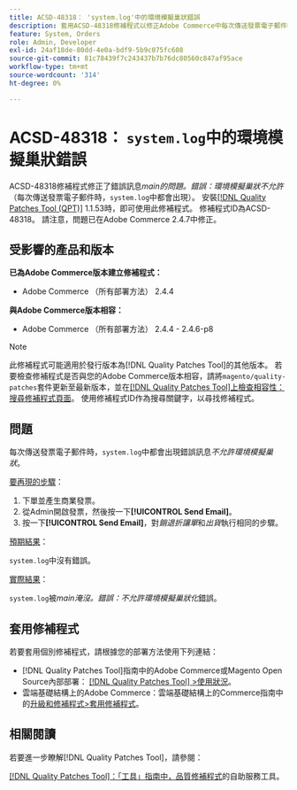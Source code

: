 ```yaml
---
title: ACSD-48318： 'system.log'中的環境模擬巢狀錯誤
description: 套用ACSD-48318修補程式以修正Adobe Commerce中每次傳送發票電子郵件時出現錯誤訊息*main.ERROR：不允許環境模擬巢狀結構*的問題。
feature: System, Orders
role: Admin, Developer
exl-id: 24af18de-80dd-4e0a-bdf9-5b9c075fc608
source-git-commit: 81c78439f7c243437b7b76dc80560c847af95ace
workflow-type: tm+mt
source-wordcount: '314'
ht-degree: 0%

---
```


# ACSD-48318： `system.log`中的環境模擬巢狀錯誤

ACSD-48318修補程式修正了錯誤訊息&#x200B;*main的問題。錯誤：環境模擬巢狀不允許* （每次傳送發票電子郵件時，`system.log`中都會出現）。 安裝[[!DNL Quality Patches Tool (QPT)]](/help/tools/quality-patches-tool/quality-patches-tool-to-self-serve-quality-patches.md) 1.1.53時，即可使用此修補程式。 修補程式ID為ACSD-48318。 請注意，問題已在Adobe Commerce 2.4.7中修正。

## 受影響的產品和版本

**已為Adobe Commerce版本建立修補程式：**

* Adobe Commerce （所有部署方法） 2.4.4

**與Adobe Commerce版本相容：**

* Adobe Commerce （所有部署方法） 2.4.4 - 2.4.6-p8

>[!NOTE]
>
>此修補程式可能適用於發行版本為[!DNL Quality Patches Tool]的其他版本。 若要檢查修補程式是否與您的Adobe Commerce版本相容，請將`magento/quality-patches`套件更新至最新版本，並在[[!DNL Quality Patches Tool]上檢查相容性：搜尋修補程式頁面](https://experienceleague.adobe.com/tools/commerce-quality-patches/index.html?lang=zh-Hant)。 使用修補程式ID作為搜尋關鍵字，以尋找修補程式。

## 問題

每次傳送發票電子郵件時，`system.log`中都會出現錯誤訊息&#x200B;*不允許環境模擬巢狀*。

<u>要再現的步驟</u>：

1. 下單並產生商業發票。
1. 從Admin開啟發票，然後按一下&#x200B;**[!UICONTROL Send Email]**。
1. 按一下&#x200B;**[!UICONTROL Send Email]**，對&#x200B;*銷退折讓單*&#x200B;和&#x200B;*出貨*&#x200B;執行相同的步驟。

<u>預期結果</u>：

`system.log`中沒有錯誤。

<u>實際結果</u>：

`system.log`被&#x200B;*main淹沒。錯誤：不允許環境模擬巢狀化*&#x200B;錯誤。

## 套用修補程式

若要套用個別修補程式，請根據您的部署方法使用下列連結：

* [!DNL Quality Patches Tool]指南中的Adobe Commerce或Magento Open Source內部部署： [[!DNL Quality Patches Tool] >使用狀況](/help/tools/quality-patches-tool/usage.md)。
* 雲端基礎結構上的Adobe Commerce：雲端基礎結構上的Commerce指南中的[升級和修補程式>套用修補程式](https://experienceleague.adobe.com/docs/commerce-cloud-service/user-guide/develop/upgrade/apply-patches.html?lang=zh-Hant)。

## 相關閱讀

若要進一步瞭解[!DNL Quality Patches Tool]，請參閱：

[[!DNL Quality Patches Tool]：「工具」指南中，品質修補程式](/help/tools/quality-patches-tool/quality-patches-tool-to-self-serve-quality-patches.md)的自助服務工具。
